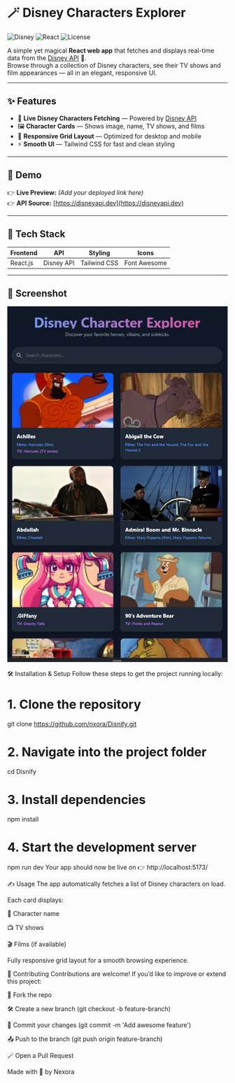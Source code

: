 # 🪄 Disney Characters Explorer  

![Disney](https://img.shields.io/badge/Disney-Characters-blue?style=for-the-badge&logo=disney)
![React](https://img.shields.io/badge/React-18.0.0-61dafb?style=for-the-badge&logo=react)
![License](https://img.shields.io/badge/License-MIT-yellow.svg?style=for-the-badge)

A simple yet magical **React web app** that fetches and displays real-time data from the [Disney API](https://disneyapi.dev) 🎠.  
Browse through a collection of Disney characters, see their TV shows and film appearances — all in an elegant, responsive UI.

---

## ✨ Features

- 🧙 **Live Disney Characters Fetching** — Powered by [Disney API](https://disneyapi.dev)  
- 🖼️ **Character Cards** — Shows image, name, TV shows, and films  
- 📱 **Responsive Grid Layout** — Optimized for desktop and mobile  
- ⚡ **Smooth UI** — Tailwind CSS for fast and clean styling  

---

## 🚀 Demo

👉 **Live Preview:** *(Add your deployed link here)*  
👉 **API Source:** [https://disneyapi.dev](https://disneyapi.dev)

---

## 🧰 Tech Stack

| Frontend | API | Styling | Icons |
|----------|-----|---------|-------|
| React.js | Disney API | Tailwind CSS | Font Awesome |
 

---

## 📸 Screenshot

![Disney Characters Explorer Preview](https://github.com/nxora/Disnify/blob/master/public/preview.png?raw=true)

🛠️ Installation & Setup
Follow these steps to get the project running locally:

# 1. Clone the repository
git clone https://github.com/nxora/Disnify.git

# 2. Navigate into the project folder
cd Disnify

# 3. Install dependencies
npm install

# 4. Start the development server
npm run dev
Your app should now be live on 👉 http://localhost:5173/


✍️ Usage
The app automatically fetches a list of Disney characters on load.

Each card displays:

🧑 Character name

📺 TV shows

🎬 Films (if available)

Fully responsive grid layout for a smooth browsing experience.

🤝 Contributing
Contributions are welcome!
If you’d like to improve or extend this project:

🍴 Fork the repo

🛠️ Create a new branch (git checkout -b feature-branch)

💾 Commit your changes (git commit -m 'Add awesome feature')

📤 Push to the branch (git push origin feature-branch)

🪄 Open a Pull Request

Made with 💙 by Nexora